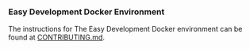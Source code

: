### Easy Development Docker Environment
The instructions for The Easy Development Docker environment can be found at [CONTRIBUTING.md](../../CONTRIBUTING.md#code-contributions-local-development).
